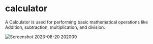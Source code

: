 # calculator
A Calculator is used for performing basic mathematical operations like Addition, subtraction, multiplication, and division.

![Screenshot 2023-08-20 202009](https://github.com/Knu09/calculator/assets/132640979/6640928c-98e4-4a9e-805e-c3e5b407e321)
